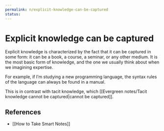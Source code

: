 ```yaml
---
permalink: n/explicit-knowledge-can-be-captured
status: 
---
```

# Explicit knowledge can be captured

Explicit knowledge is characterized by the fact that it can be captured in some form: it can be a book, a course, a seminar, or any other medium. It is the most basic form of knowledge, and the one we usually think about when we imagining expertise.

For example, if I’m studying a new programming language, the syntax rules of the language can always be found in a manual.

This is in contrast with tacit knowledge, which [[Evergreen notes/Tacit knowledge cannot be captured|cannot be captured]].

## References

- [[How to Take Smart Notes]]
